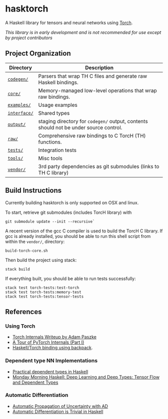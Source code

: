 # hasktorch

A Haskell library for tensors and neural networks using
[Torch](https://github.com/torch/torch7).

*This library is in early development and is not recommended for use except by
project contributors*

## Project Organization

| Directory | Description |
| --------- | ----------- |
| [`codegen/`][codegen] | Parsers that wrap TH C files and generate raw Haskell bindings.
| [`core/`][core] | Memory-managed low-level operations that wrap raw bindings.
| [`examples/`][examples] | Usage examples
| [`interface/`][interface] | Shared types
| [`output/`][output] | staging directory for `codegen/` output, contents should not be under source control.
| [`raw/`][raw] | Comprehensive raw bindings to C TorcH (TH) functions.
| [`tests/`][tests] | Integration tests
| [`tools/`][tools] | Misc tools
| [`vendor/`][vendor] | 3rd party dependencies as git submodules (links to TH C library)

[codegen]: [./codegen]
[core]: [./core]
[examples]: [./examples]
[interface]: [./interface]
[output]: [./output]
[raw]: [./raw]
[tests]: [./tests]
[tools]: [./tools]
[vendor]: [./vendor]

## Build Instructions

Currently building hasktorch is only supported on OSX and linux.

To start, retrieve git submodules (includes TorcH library) with

```
git submodule update --init --recursive`
```

A recent version of the gcc C compiler is used to build the TorcH C library. If
gcc is already installed, you should be able to run this shell script from
within the `vendor/`, directory:

```
build-torch-core.sh
```

Then build the project using stack:

```
stack build
```

If everything built, you should be able to run tests successfully:

```
stack test torch-tests:test-torch
stack test torch-tests:memory-test
stack test torch-tests:tensor-tests
```

## References

### Using Torch

- [Torch Internals Writeup by Adam Paszke](https://apaszke.github.io/torch-internals.html) 
- [A Tour of PyTorch Internals (Part I)](http://pytorch.org/2017/05/11/Internals.html)
- [Haskell/Torch binding using backpack](http://blog.ezyang.com/2017/08/backpack-for-deep-learning/).

###  Dependent type NN Implementations

- [Practical dependent types in Haskell](https://blog.jle.im/entry/practical-dependent-types-in-haskell-1.html)
- [Monday Morning Haskell: Deep Learning and Deep Types: Tensor Flow and Dependent Types](https://mmhaskell.com/blog/2017/9/11/deep-learning-and-deep-types-tensor-flow-and-dependent-types)

### Automatic Differentiation

- [Automatic Propagation of Uncertainty with AD](https://blog.jle.im/entry/automatic-propagation-of-uncertainty-with-ad.html)
- [Automatic Differentiation is Trivial in Haskell](http://www.danielbrice.net/blog/2015-12-01/])
